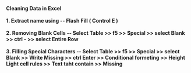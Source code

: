 <b> Cleaning Data in Excel
<br>
<br>1. Extract name using -- Flash Fill ( Control E )
<br>
<br>2. Removing Blank Cells -- Select Table >> f5 >> Special >> select Blank >> ctrl - >> select Entire Row
<br>
<br>3. Filling Special Characters -- Select Table >> f5 >> Special >> select Blank >> Write Missing >> ctrl Enter >> Conditional formeting 
       >> Height Light  cell rules >> Text taht contain >> Missing 
<br>
<br>
<br>

